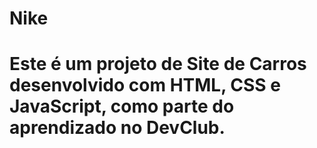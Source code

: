 # Nike
<h1>Este é um projeto de Site de Carros desenvolvido com HTML, CSS e JavaScript, como parte do aprendizado no DevClub.</h1>
